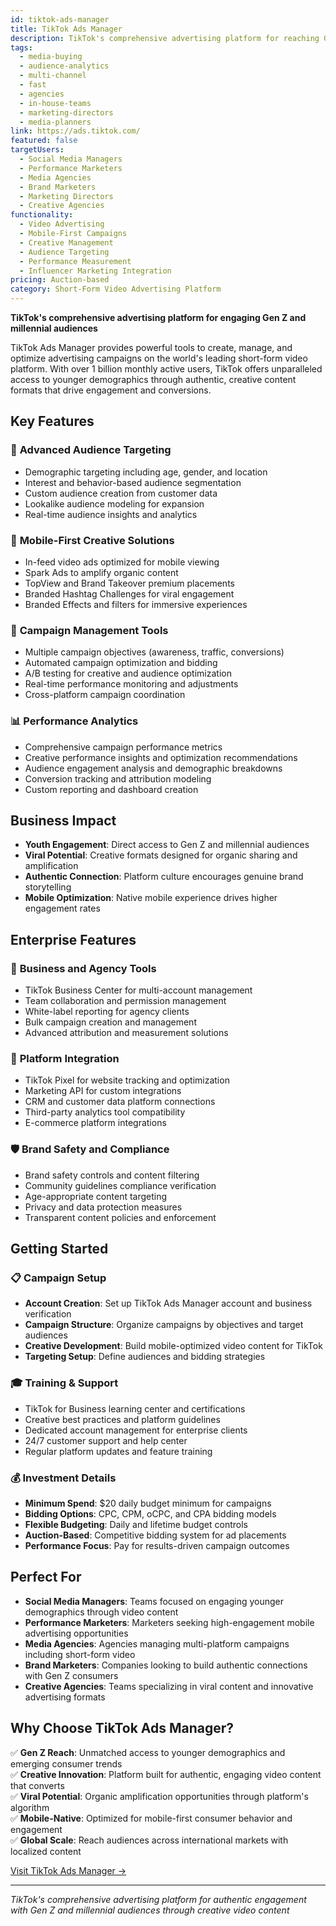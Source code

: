 ```yaml
---
id: tiktok-ads-manager
title: TikTok Ads Manager
description: TikTok's comprehensive advertising platform for reaching Gen Z and millennial audiences through creative, engaging video content and advanced targeting capabilities.
tags:
  - media-buying
  - audience-analytics
  - multi-channel
  - fast
  - agencies
  - in-house-teams
  - marketing-directors
  - media-planners
link: https://ads.tiktok.com/
featured: false
targetUsers:
  - Social Media Managers
  - Performance Marketers
  - Media Agencies
  - Brand Marketers
  - Marketing Directors
  - Creative Agencies
functionality:
  - Video Advertising
  - Mobile-First Campaigns
  - Creative Management
  - Audience Targeting
  - Performance Measurement
  - Influencer Marketing Integration
pricing: Auction-based
category: Short-Form Video Advertising Platform
---
```


**TikTok's comprehensive advertising platform for engaging Gen Z and millennial audiences**

TikTok Ads Manager provides powerful tools to create, manage, and optimize advertising campaigns on the world's leading short-form video platform. With over 1 billion monthly active users, TikTok offers unparalleled access to younger demographics through authentic, creative content formats that drive engagement and conversions.

## Key Features

### 🎯 **Advanced Audience Targeting**
- Demographic targeting including age, gender, and location
- Interest and behavior-based audience segmentation
- Custom audience creation from customer data
- Lookalike audience modeling for expansion
- Real-time audience insights and analytics

### 📱 **Mobile-First Creative Solutions**
- In-feed video ads optimized for mobile viewing
- Spark Ads to amplify organic content
- TopView and Brand Takeover premium placements
- Branded Hashtag Challenges for viral engagement
- Branded Effects and filters for immersive experiences

### 🚀 **Campaign Management Tools**
- Multiple campaign objectives (awareness, traffic, conversions)
- Automated campaign optimization and bidding
- A/B testing for creative and audience optimization
- Real-time performance monitoring and adjustments
- Cross-platform campaign coordination

### 📊 **Performance Analytics**
- Comprehensive campaign performance metrics
- Creative performance insights and optimization recommendations
- Audience engagement analysis and demographic breakdowns
- Conversion tracking and attribution modeling
- Custom reporting and dashboard creation

## Business Impact

- **Youth Engagement**: Direct access to Gen Z and millennial audiences
- **Viral Potential**: Creative formats designed for organic sharing and amplification
- **Authentic Connection**: Platform culture encourages genuine brand storytelling
- **Mobile Optimization**: Native mobile experience drives higher engagement rates

## Enterprise Features

### 🏢 **Business and Agency Tools**
- TikTok Business Center for multi-account management
- Team collaboration and permission management
- White-label reporting for agency clients
- Bulk campaign creation and management
- Advanced attribution and measurement solutions

### 🔗 **Platform Integration**
- TikTok Pixel for website tracking and optimization
- Marketing API for custom integrations
- CRM and customer data platform connections
- Third-party analytics tool compatibility
- E-commerce platform integrations

### 🛡️ **Brand Safety and Compliance**
- Brand safety controls and content filtering
- Community guidelines compliance verification
- Age-appropriate content targeting
- Privacy and data protection measures
- Transparent content policies and enforcement

## Getting Started

### 📋 **Campaign Setup**
- **Account Creation**: Set up TikTok Ads Manager account and business verification
- **Campaign Structure**: Organize campaigns by objectives and target audiences
- **Creative Development**: Build mobile-optimized video content for TikTok
- **Targeting Setup**: Define audiences and bidding strategies

### 🎓 **Training & Support**
- TikTok for Business learning center and certifications
- Creative best practices and platform guidelines
- Dedicated account management for enterprise clients
- 24/7 customer support and help center
- Regular platform updates and feature training

### 💰 **Investment Details**
- **Minimum Spend**: $20 daily budget minimum for campaigns
- **Bidding Options**: CPC, CPM, oCPC, and CPA bidding models
- **Flexible Budgeting**: Daily and lifetime budget controls
- **Auction-Based**: Competitive bidding system for ad placements
- **Performance Focus**: Pay for results-driven campaign outcomes

## Perfect For

- **Social Media Managers**: Teams focused on engaging younger demographics through video content
- **Performance Marketers**: Marketers seeking high-engagement mobile advertising opportunities
- **Media Agencies**: Agencies managing multi-platform campaigns including short-form video
- **Brand Marketers**: Companies looking to build authentic connections with Gen Z consumers
- **Creative Agencies**: Teams specializing in viral content and innovative advertising formats

## Why Choose TikTok Ads Manager?

✅ **Gen Z Reach**: Unmatched access to younger demographics and emerging consumer trends  
✅ **Creative Innovation**: Platform built for authentic, engaging video content that converts  
✅ **Viral Potential**: Organic amplification opportunities through platform's algorithm  
✅ **Mobile-Native**: Optimized for mobile-first consumer behavior and engagement  
✅ **Global Scale**: Reach audiences across international markets with localized content  

[Visit TikTok Ads Manager →](https://ads.tiktok.com/)

---

*TikTok's comprehensive advertising platform for authentic engagement with Gen Z and millennial audiences through creative video content* 